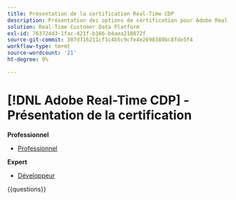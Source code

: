```yaml
---
title: Présentation de la certification Real-Time CDP
description: Présentation des options de certification pour Adobe Real-Time CDP
solution: Real-Time Customer Data Platform
exl-id: 763724d3-1fac-421f-b166-b4aea210872f
source-git-commit: 307d716211cf1c4b5c9cfe4e2698389bc8fde5f4
workflow-type: tm+mt
source-wordcount: '21'
ht-degree: 0%

---
```


# [!DNL Adobe Real-Time CDP] - Présentation de la certification

**Professionnel**

* [Professionnel](https://certification.adobe.com/certification/real-time-cdp-business-practitioner-professional) <!--AD0-E602-->

**Expert**

* [Développeur](https://certification.adobe.com/certification/real-time-customer-data-platform-developer-expert) <!--AD0-E605-->

{{questions}}

